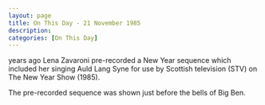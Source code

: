 ```yaml
---
layout: page
title: On This Day - 21 November 1985
description: 
categories: [On This Day]
---
```


<span id="age1"></span> years ago Lena Zavaroni pre-recorded a New Year sequence which included her singing Auld Lang Syne for use by Scottish television (STV) on The New Year Show (1985).

The pre-recorded sequence was shown just before the bells of Big Ben.

<style>
body > header > div > nav > div > a:nth-child(5) {
  width: 100%;
  height: 100%;
  animation: pulse 0.5s 5;
}

@keyframes pulse {
  0% {
    background-color: #f00;
  }
  100% {
    background-color: #fff;
  }
}
</style>

<!-- Script for calculating number of years ago -->
<script>
var dob = '19851121';
var year = Number(dob.substr(0, 4));
var month = Number(dob.substr(4, 2)) - 1;
var day = Number(dob.substr(6, 2));
var today = new Date();
var age1 = today.getFullYear() - year;
if (today.getMonth() < month || (today.getMonth() == month && today.getDate() < day)) {
age1--;
}
document.getElementById("age1").innerHTML=age1;
</script>

